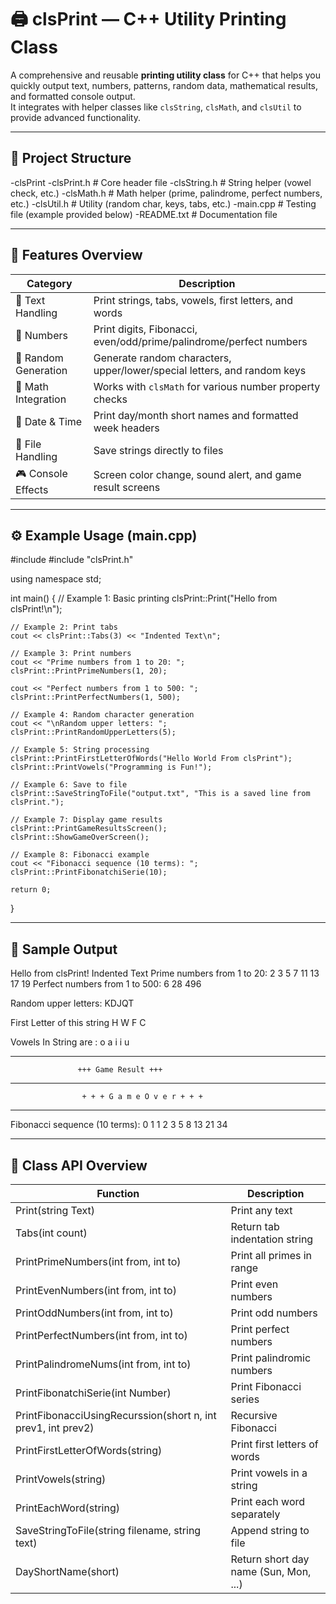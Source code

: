 # 🖨️ clsPrint — C++ Utility Printing Class

A comprehensive and reusable **printing utility class** for C++ that helps you quickly output text, numbers, patterns, random data, mathematical results, and formatted console output.  
It integrates with helper classes like `clsString`, `clsMath`, and `clsUtil` to provide advanced functionality.

---

## 📁 Project Structure

-clsPrint
-clsPrint.h         # Core header file
-clsString.h        # String helper (vowel check, etc.)
-clsMath.h          # Math helper (prime, palindrome, perfect numbers, etc.)
-clsUtil.h          # Utility (random char, keys, tabs, etc.)
-main.cpp           # Testing file (example provided below)
-README.txt         # Documentation file

---

## 🚀 Features Overview

| Category | Description |
|-----------|--------------|
| 🧾 Text Handling | Print strings, tabs, vowels, first letters, and words |
| 🔢 Numbers | Print digits, Fibonacci, even/odd/prime/palindrome/perfect numbers |
| 🎲 Random Generation | Generate random characters, upper/lower/special letters, and random keys |
| 🧮 Math Integration | Works with `clsMath` for various number property checks |
| 📅 Date & Time | Print day/month short names and formatted week headers |
| 💾 File Handling | Save strings directly to files |
| 🎮 Console Effects | Screen color change, sound alert, and game result screens |

---

## ⚙️ Example Usage (main.cpp)

#include <iostream>
#include "clsPrint.h"

using namespace std;

int main()
{
    // Example 1: Basic printing
    clsPrint::Print("Hello from clsPrint!\n");

    // Example 2: Print tabs
    cout << clsPrint::Tabs(3) << "Indented Text\n";

    // Example 3: Print numbers
    cout << "Prime numbers from 1 to 20: ";
    clsPrint::PrintPrimeNumbers(1, 20);

    cout << "Perfect numbers from 1 to 500: ";
    clsPrint::PrintPerfectNumbers(1, 500);

    // Example 4: Random character generation
    cout << "\nRandom upper letters: ";
    clsPrint::PrintRandomUpperLetters(5);

    // Example 5: String processing
    clsPrint::PrintFirstLetterOfWords("Hello World From clsPrint");
    clsPrint::PrintVowels("Programming is Fun!");

    // Example 6: Save to file
    clsPrint::SaveStringToFile("output.txt", "This is a saved line from clsPrint.");

    // Example 7: Display game results
    clsPrint::PrintGameResultsScreen();
    clsPrint::ShowGameOverScreen();

    // Example 8: Fibonacci example
    cout << "Fibonacci sequence (10 terms): ";
    clsPrint::PrintFibonatchiSerie(10);

    return 0;
}

---

## 🧪 Sample Output

Hello from clsPrint!
			Indented Text
Prime numbers from 1 to 20: 2 3 5 7 11 13 17 19
Perfect numbers from 1 to 500: 6 28 496

Random upper letters: KDJQT

 First Letter of this string 
H
W
F
C

 Vowels In String are : o a i i u

______________________________________________________
                   +++ Game Result +++
--------------------------------------------------------

                    + + + G a m e O v e r + + +
______________________________________________________

Fibonacci sequence (10 terms): 0 1 1 2 3 5 8 13 21 34

---

## 🧩 Class API Overview

| Function | Description |
|-----------|-------------|
| Print(string Text) | Print any text |
| Tabs(int count) | Return tab indentation string |
| PrintPrimeNumbers(int from, int to) | Print all primes in range |
| PrintEvenNumbers(int from, int to) | Print even numbers |
| PrintOddNumbers(int from, int to) | Print odd numbers |
| PrintPerfectNumbers(int from, int to) | Print perfect numbers |
| PrintPalindromeNums(int from, int to) | Print palindromic numbers |
| PrintFibonatchiSerie(int Number) | Print Fibonacci series |
| PrintFibonacciUsingRecurssion(short n, int prev1, int prev2) | Recursive Fibonacci |
| PrintFirstLetterOfWords(string) | Print first letters of words |
| PrintVowels(string) | Print vowels in a string |
| PrintEachWord(string) | Print each word separately |
| SaveStringToFile(string filename, string text) | Append string to file |
| DayShortName(short) | Return short day name (Sun, Mon, ...) |
